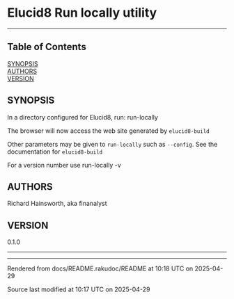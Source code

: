 
# Elucid8 Run locally utility

----

## Table of Contents

<a href="#SYNOPSIS">SYNOPSIS</a>   
<a href="#AUTHORS_0">AUTHORS</a>   
<a href="#VERSION_0">VERSION</a>   


<div id="SYNOPSIS"></div>

## SYNOPSIS
<span class="para" id="66b57cf"></span>In a directory configured for Elucid8, run: run-locally 

<span class="para" id="4472e00"></span>The browser will now access the web site generated by `elucid8-build` 

<span class="para" id="1497fb6"></span>Other parameters may be given to `run-locally` such as `--config`. See the documentation for `elucid8-build` 

<span class="para" id="9b160b1"></span>For a version number use run-locally -v


<div id="AUTHORS"></div><div id="AUTHORS_0"></div>

## AUTHORS
Richard Hainsworth, aka finanalyst




<div id="VERSION"></div><div id="VERSION_0"></div>

## VERSION
 <div class="rakudoc-version">0.1.0</div> 



----

----

Rendered from docs/README.rakudoc/README at 10:18 UTC on 2025-04-29

Source last modified at 10:17 UTC on 2025-04-29

